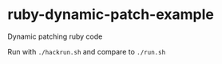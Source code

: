 # ruby-dynamic-patch-example

Dynamic patching ruby code

Run with `./hackrun.sh` and compare to `./run.sh`
